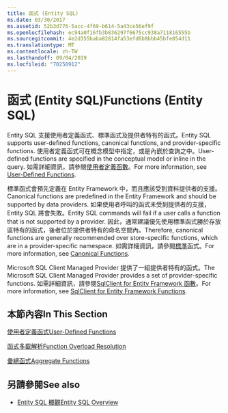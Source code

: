 ```yaml
---
title: 函式 (Entity SQL)
ms.date: 03/30/2017
ms.assetid: 52b3d776-5acc-4f69-b614-5a43ce56ef9f
ms.openlocfilehash: ec94a0f16fb3b836297f6675cc938a711816555b
ms.sourcegitcommit: 4e2d355baba82814fa53efd6b8bbb45bfe054d11
ms.translationtype: MT
ms.contentlocale: zh-TW
ms.lasthandoff: 09/04/2019
ms.locfileid: "70250912"
---
```

# <a name="functions-entity-sql"></a><span data-ttu-id="714d6-102">函式 (Entity SQL)</span><span class="sxs-lookup"><span data-stu-id="714d6-102">Functions (Entity SQL)</span></span>
<span data-ttu-id="714d6-103">Entity SQL 支援使用者定義函式、標準函式及提供者特有的函式。</span><span class="sxs-lookup"><span data-stu-id="714d6-103">Entity SQL supports user-defined functions, canonical functions, and provider-specific functions.</span></span> <span data-ttu-id="714d6-104">使用者定義函式可在概念模型中指定，或是內嵌於查詢之中。</span><span class="sxs-lookup"><span data-stu-id="714d6-104">User-defined functions are specified in the conceptual model or inline in the query.</span></span> <span data-ttu-id="714d6-105">如需詳細資訊，請參閱[使用者定義函數](user-defined-functions-entity-sql.md)。</span><span class="sxs-lookup"><span data-stu-id="714d6-105">For more information, see [User-Defined Functions](user-defined-functions-entity-sql.md).</span></span>  
  
 <span data-ttu-id="714d6-106">標準函式會預先定義在 Entity Framework 中，而且應該受到資料提供者的支援。</span><span class="sxs-lookup"><span data-stu-id="714d6-106">Canonical functions are predefined in the Entity Framework and should be supported by data providers.</span></span> <span data-ttu-id="714d6-107">如果使用者呼叫的函式未受到提供者的支援，Entity SQL 將會失敗。</span><span class="sxs-lookup"><span data-stu-id="714d6-107">Entity SQL commands will fail if a user calls a function that is not supported by a provider.</span></span> <span data-ttu-id="714d6-108">因此，通常建議優先使用標準函式勝於存放區特有的函式，後者位於提供者特有的命名空間內。</span><span class="sxs-lookup"><span data-stu-id="714d6-108">Therefore, canonical functions are generally recommended over store-specific functions, which are in a provider-specific namespace.</span></span> <span data-ttu-id="714d6-109">如需詳細資訊，請參閱[標準](canonical-functions.md)函式。</span><span class="sxs-lookup"><span data-stu-id="714d6-109">For more information, see [Canonical Functions](canonical-functions.md).</span></span>  
  
 <span data-ttu-id="714d6-110">Microsoft SQL Client Managed Provider 提供了一組提供者特有的函式。</span><span class="sxs-lookup"><span data-stu-id="714d6-110">The Microsoft SQL Client Managed Provider provides a set of provider-specific functions.</span></span> <span data-ttu-id="714d6-111">如需詳細資訊，請參閱[SqlClient for Entity Framework 函數](../sqlclient-for-ef-functions.md)。</span><span class="sxs-lookup"><span data-stu-id="714d6-111">For more information, see [SqlClient for Entity Framework Functions](../sqlclient-for-ef-functions.md).</span></span>  
  
## <a name="in-this-section"></a><span data-ttu-id="714d6-112">本節內容</span><span class="sxs-lookup"><span data-stu-id="714d6-112">In This Section</span></span>  
 [<span data-ttu-id="714d6-113">使用者定義函式</span><span class="sxs-lookup"><span data-stu-id="714d6-113">User-Defined Functions</span></span>](user-defined-functions-entity-sql.md)  
  
 [<span data-ttu-id="714d6-114">函式多載解析</span><span class="sxs-lookup"><span data-stu-id="714d6-114">Function Overload Resolution</span></span>](function-overload-resolution-entity-sql.md)  
  
 [<span data-ttu-id="714d6-115">彙總函式</span><span class="sxs-lookup"><span data-stu-id="714d6-115">Aggregate Functions</span></span>](../aggregate-functions-sqlclient-for-entity-framework.md)  
  
## <a name="see-also"></a><span data-ttu-id="714d6-116">另請參閱</span><span class="sxs-lookup"><span data-stu-id="714d6-116">See also</span></span>

- [<span data-ttu-id="714d6-117">Entity SQL 概觀</span><span class="sxs-lookup"><span data-stu-id="714d6-117">Entity SQL Overview</span></span>](entity-sql-overview.md)
